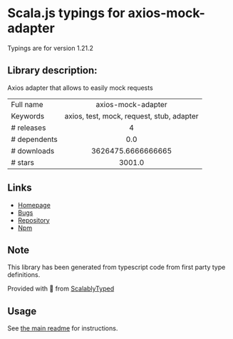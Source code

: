 
# Scala.js typings for axios-mock-adapter

Typings are for version 1.21.2

## Library description:
Axios adapter that allows to easily mock requests

|                    |                 |
| ------------------ | :-------------: |
| Full name          | axios-mock-adapter |
| Keywords           | axios, test, mock, request, stub, adapter |
| # releases         | 4 |
| # dependents       | 0.0 |
| # downloads        | 3626475.6666666665 |
| # stars            | 3001.0 |

## Links
- [Homepage](https://github.com/ctimmerm/axios-mock-adapter#readme)
- [Bugs](https://github.com/ctimmerm/axios-mock-adapter/issues)
- [Repository](https://github.com/ctimmerm/axios-mock-adapter)
- [Npm](https://www.npmjs.com/package/axios-mock-adapter)
    


## Note
This library has been generated from typescript code from first party type definitions.

Provided with :purple_heart: from [ScalablyTyped](https://github.com/oyvindberg/ScalablyTyped)

## Usage
See [the main readme](../../readme.md) for instructions.


